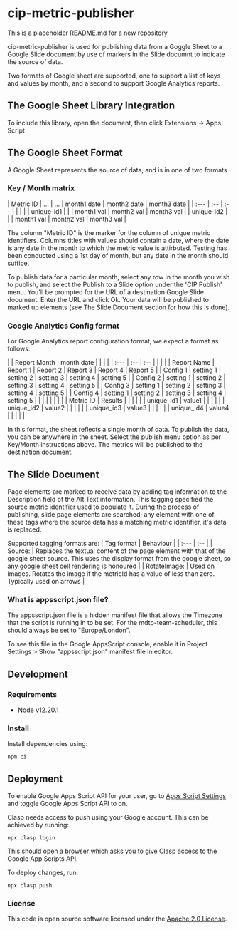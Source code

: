 
# cip-metric-publisher

This is a placeholder README.md for a new repository

cip-metric-publisher is used for publishing data from a Goggle Sheet to a Google Slide document by use of markers in the Slide documnt to indicate the source of data.

Two formats of Google sheet are supported, one to support a list of keys and values by month, and a second to support Google Analytics reports.

## The Google Sheet Library Integration
To include this library, open the document, then click Extensions -> Apps Script 


## The Google Sheet Format
A Google Sheet represents the source of data, and is in one of two formats

### Key / Month matrix
| Metric ID  | ... | ... | month1 date | month2 date | month3 date |
| :---	     | :-- | :-- |             |             |             |
| unique-id1 |     |     | month1 val  | month2 val  | month3 val  |
| unique-id2 |     |     | month1 val  | month2 val  | month3 val  |

The column "Metric ID" is the marker for the column of unique metric identifiers. Columns titles with values should contain a date, where the date is any date in the month to which the metric value is attirbuted. Testing has been conducted using a 1st day of month, but any date in the month should suffice.

To publish data for a particular month, select any row in the month you wish to publish, and select the Publish to a Slide option under the 'CIP Publish' menu. You'll be prompted for the URL of a destination Google Slide document. Enter the URL and click Ok. Your data will be published to marked up elements (see The Slide Document section for how this is done).

### Google Analytics Config format
For Google Analytics report configuration format, we expect a format as follows:

|              | Report Month | month date |             |             |             |
| :---	       | :--          | :--        |             |             |             |
| Report Name  | Report 1     | Report 2   | Report 3    | Report 4    | Report 5    |
| Config 1     | setting 1    | setting 2  | setting 3   | setting 4   | setting 5   |
| Config 2     | setting 1    | setting 2  | setting 3   | setting 4   | setting 5   |
| Config 3     | setting 1    | setting 2  | setting 3   | setting 4   | setting 5   |
| Config 4     | setting 1    | setting 2  | setting 3   | setting 4   | setting 5   |
|              |              |            |             |             |             |
| Metric ID    | Results      |            |             |             |             |
| unique_id1   | value1       |            |             |             |             |
| unique_id2   | value2       |            |             |             |             |
| unique_id3   | value3       |            |             |             |             |
| unique_id4   | value4       |            |             |             |             |

In this format, the sheet reflects a single month of data. To publish the data, you can be anywhere in the sheet. Select the publish menu option as per Key/Month instructions above. The metrics will be published to the destination document.

## The Slide Document
Page elements are marked to receive data by adding tag information to the Description field of the Alt Text information. This tagging specified the source metric identifier used to populate it. During the process of publishing, slide page elements are searched; any element with one of these tags where the source data has a matching metric identifier, it's data is replaced.

Supported tagging formats are:
| Tag format   | Behaviour    |
| :---	       | :--          |
| Source: <metricId> | Replaces the textual content of the page element with that of the google sheet source. This uses the display format from the google sheet, so any google sheet cell rendering is honoured |
| RotateImage: <metricId> | Used on images. Rotates the image if the metricId has a value of less than zero. Typically used on arrows |

### What is appsscript.json file?

The appsscript.json file is a hidden manifest file that allows the Timezone that the script is running in to be set. For the mdtp-team-scheduler, this should always be set to "Europe/London".

To see this file in the Google AppsScript console, enable it in Project Settings > Show "appsscript.json" manifest file in editor.

## Development

### Requirements
- Node v12.20.1

### Install
Install dependencies using: 
```shell
npm ci
```

## Deployment
To enable Google Apps Script API for your user, go to [Apps Script Settings](https://script.google.com/home/usersettings) and toggle Google Apps Script API to on.

Clasp needs access to push using your Google account. This can be achieved by running:

```shell
npx clasp login
```

This should open a browser which asks you to give Clasp access to the Google App Scripts API.

To deploy changes, run:

```shell
npx clasp push
```

### License

This code is open source software licensed under the [Apache 2.0 License]("http://www.apache.org/licenses/LICENSE-2.0.html").
